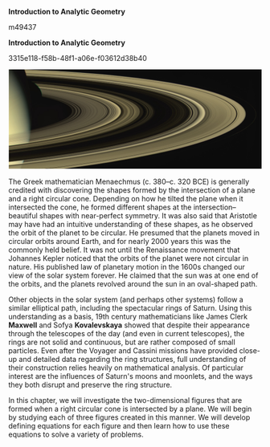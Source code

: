 **Introduction to Analytic Geometry**

  m49437
  

**Introduction to Analytic Geometry**

  
  3315e118-f58b-48f1-a06e-f03612d38b40

![The rings of Saturn have produced wonder, as well as misunderstanding, since Galileo first discovered them (he initially thought they were moons). Though they appear to be a series of solid discs even in this 2004 closeup from the Cassini probe, 19th century mathematicians proved that they are made up of billions of small objects clustered together. (credit: modification of "Saturn" by NASA/JPL-Caltech/SSI/Kevin M. Gill/flickr)](../../media/CNX_Precalc2e_Figure_10_00_001.jpg)

The Greek mathematician Menaechmus (c. 380–c. 320 BCE) is generally credited with discovering the shapes formed by the intersection of a plane and a right circular cone. Depending on how he tilted the plane when it intersected the cone, he formed different shapes at the intersection–beautiful shapes with near-perfect symmetry.
It was also said that Aristotle may have had an intuitive understanding of these shapes, as he observed the orbit of the planet to be circular. He presumed that the planets moved in circular orbits around Earth, and for nearly 2000 years this was the commonly held belief.
It was not until the Renaissance movement that Johannes Kepler noticed that the orbits of the planet were not circular in nature. His published law of planetary motion in the 1600s changed our view of the solar system forever. He claimed that the sun was at one end of the orbits, and the planets revolved around the sun in an oval-shaped path.
 
Other objects in the solar system (and perhaps other systems) follow a similar elliptical path, including the spectacular rings of Saturn. Using this understanding as a basis, 19th century mathematicians like James Clerk **Maxwell** and Sofya **Kovalevskaya** showed that despite their appearance through the telescopes of the day (and even in current telescopes), the rings are not solid and continuous, but are rather composed of small particles. Even after the Voyager and Cassini missions have provided close-up and detailed data regarding the ring structures, full understanding of their construction relies heavily on mathematical analysis. Of particular interest are the influences of Saturn's moons and moonlets, and the ways they both disrupt and preserve the ring structure.

In this chapter, we will investigate the two-dimensional figures that are formed when a right circular cone is intersected by a plane. We will begin by studying each of three figures created in this manner. We will develop defining equations for each figure and then learn how to use these equations to solve a variety of problems.
